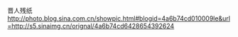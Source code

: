 晋人残纸
http://photo.blog.sina.com.cn/showpic.html#blogid=4a6b74cd010009le&url=http://s5.sinaimg.cn/orignal/4a6b74cd6428654392624
